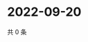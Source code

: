 # 2022-09-20

共 0 条

<!-- BEGIN WEIBO -->
<!-- 最后更新时间 Tue Sep 20 2022 07:21:32 GMT+0800 (China Standard Time) -->

<!-- END WEIBO -->
